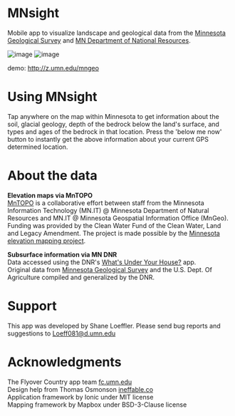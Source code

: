 # MNsight
Mobile app to visualize landscape and geological data from the [Minnesota Geological Survey](http://www.mngs.umn.edu/) and [MN Department of National Resources](http://www.dnr.state.mn.us/index.html).

![image](https://cloud.githubusercontent.com/assets/14908734/26281440/e5431b02-3dbb-11e7-8bca-b34f2e20d108.png)
![image](https://cloud.githubusercontent.com/assets/14908734/26281434/bede27ea-3dbb-11e7-84fe-208cddf27f8b.png)

demo: http://z.umn.edu/mngeo

# Using MNsight

Tap anywhere on the map within Minnesota to get information about the soil, glacial geology, depth of the bedrock below the land's surface, and types and ages of the bedrock in that location. Press the 'below me now' button to instantly get the above information about your current GPS determined location.

# About the data

**Elevation maps via MnTOPO**  
[MnTOPO](http://dnr.state.mn.us/maps/mntopo/index.html) is a collaborative effort between staff from the Minnesota Information Technology (MN.IT) @ Minnesota Department of Natural Resources and MN.IT @ Minnesota Geospatial Information Office (MnGeo). Funding was provided by the Clean Water Fund of the Clean Water, Land and Legacy Amendment. The project is made possible by the [Minnesota elevation mapping project](http://www.mngeo.state.mn.us/committee/elevation/mn_elev_mapping.html).  

**Subsurface information via MN DNR**  
Data accessed using the DNR's [What's Under Your House?](http://www.dnr.state.mn.us/lands_minerals/webmaps/geomap.html) app.  
Original data from [Minnesota Geological Survey](http://www.mngs.umn.edu/) and the U.S. Dept. Of Agriculture compiled and generalized by the DNR.

# Support

This app was developed by Shane Loeffler. Please send bug reports and suggestions to Loeff081@d.umn.edu

# Acknowledgments

The Flyover Country app team [fc.umn.edu](http://fc.umn.edu/)  
Design help from Thomas Osmonson [ineffable.co](https://ineffable.co/)  
Application framework by Ionic under MIT license  
Mapping framework by Mapbox under BSD-3-Clause license
